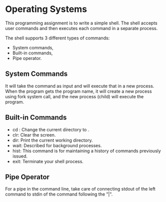 # Operating Systems
This programming assignment is to write a simple shell.
The shell accepts user commands and then executes each command in a separate process.

The shell supports 3 different types of commands:
- System commands,
- Built-in commands,
- Pipe operator.

## System Commands
  It will take the command as input and will execute that in a new process. When the program
  gets the program name, it will create a new process using fork system call, and the new
  process (child) will execute the program.

## Built-in Commands
  - cd <directory>: Change the current directory to <directory>.
  - clr: Clear the screen.
  - dir: Print the current working directory.
  - wait: Described for background processes.
  - hist: This command is for maintaining a history of commands previously issued.
  - exit: Terminate your shell process.
  
## Pipe Operator
For a pipe in the command line, take care of connecting stdout of the left command to stdin of the command following the "|".
